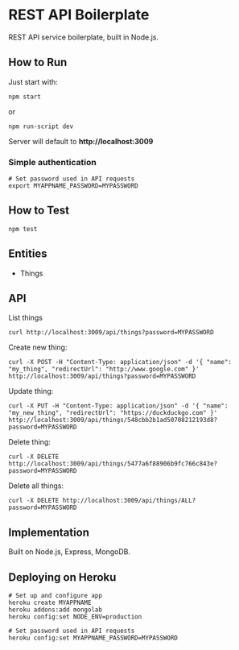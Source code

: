 # REST API Boilerplate

REST API service boilerplate, built in Node.js.


## How to Run

Just start with:

	npm start

or

	npm run-script dev

Server will default to **http://localhost:3009**

### Simple authentication

	# Set password used in API requests
	export MYAPPNAME_PASSWORD=MYPASSWORD


## How to Test

	npm test


## Entities

* Things


## API

List things

	curl http://localhost:3009/api/things?password=MYPASSWORD

Create new thing:

	curl -X POST -H "Content-Type: application/json" -d '{ "name": "my_thing", "redirectUrl": "http://www.google.com" }' http://localhost:3009/api/things?password=MYPASSWORD

Update thing:

	curl -X PUT -H "Content-Type: application/json" -d '{ "name": "my_new_thing", "redirectUrl": "https://duckduckgo.com" }' http://localhost:3009/api/things/548cbb2b1ad50708212193d8?password=MYPASSWORD

Delete thing:

	curl -X DELETE http://localhost:3009/api/things/5477a6f88906b9fc766c843e?password=MYPASSWORD

Delete all things:

	curl -X DELETE http://localhost:3009/api/things/ALL?password=MYPASSWORD


## Implementation

Built on Node.js, Express, MongoDB.


## Deploying on Heroku

	# Set up and configure app
	heroku create MYAPPNAME
	heroku addons:add mongolab
	heroku config:set NODE_ENV=production

	# Set password used in API requests
	heroku config:set MYAPPNAME_PASSWORD=MYPASSWORD
